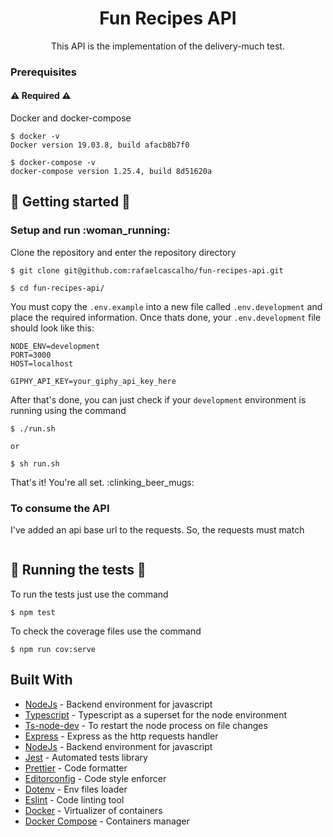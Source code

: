 <h1 align="center"> Fun Recipes API </h1>

<p align="center"> This API is the implementation of the delivery-much test. </a></p>

### Prerequisites

#### :warning: Required :warning:

Docker and docker-compose

```
$ docker -v
Docker version 19.03.8, build afacb8b7f0

$ docker-compose -v
docker-compose version 1.25.4, build 8d51620a
```

## :rocket: Getting started :rocket:

### Setup and run :woman_running:

Clone the repository and enter the repository directory

```
$ git clone git@github.com:rafaelcascalho/fun-recipes-api.git

$ cd fun-recipes-api/
```

You must copy the `.env.example` into a new file called `.env.development` and place the required
information.
Once thats done, your `.env.development` file should look like this:

```
NODE_ENV=development
PORT=3000
HOST=localhost

GIPHY_API_KEY=your_giphy_api_key_here
```

After that's done, you can just check if your `development` environment is running using the command

```
$ ./run.sh

or 

$ sh run.sh
```

That's it! You're all set. :clinking_beer_mugs:

### To consume the API


I've added an api base url to the requests. So, the requests must match
```

```

## :test_tube: Running the tests :test_tube:

To run the tests just use the command

```
$ npm test
```

To check the coverage files use the command

```
$ npm run cov:serve
```

## Built With

- [NodeJs](https://nodejs.org/) - Backend environment for javascript
- [Typescript](https://www.typescriptlang.org/) - Typescript as a superset for the node environment
- [Ts-node-dev](https://www.npmjs.com/package/ts-node-dev) - To restart the node process on file changes
- [Express](https://expressjs.com/) - Express as the http requests handler
- [NodeJs](https://nodejs.org/) - Backend environment for javascript
- [Jest](https://jestjs.io/) - Automated tests library
- [Prettier](https://prettier.io/) - Code formatter
- [Editorconfig](https://editorconfig.org/) - Code style enforcer
- [Dotenv](https://www.npmjs.com/package/dotenv) - Env files loader
- [Eslint](https://eslint.org/) - Code linting tool
- [Docker](https://www.docker.com/) - Virtualizer of containers
- [Docker Compose](https://docs.docker.com/compose/) - Containers manager
